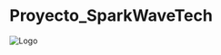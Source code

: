 # Proyecto_SparkWaveTech

![Logo](https://github.com/SparkWaveTech/Proyecto_SparkWaveTech/assets/136989574/a05aa59a-7282-4a51-b965-022e9f6b6a55)
